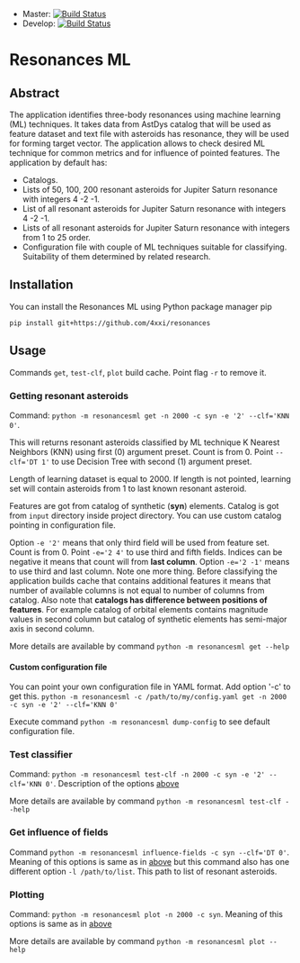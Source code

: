 * Master: [![Build Status](https://travis-ci.org/4xxi/resonances-ml.svg?branch=master)](https://travis-ci.org/4xxi/resonances)
* Develop: [![Build Status](https://travis-ci.org/4xxi/resonances-ml.svg?branch=develop)](https://travis-ci.org/4xxi/resonances)

# Resonances ML

## Abstract

The application identifies three-body resonances using machine learning (ML)
techniques. It takes data from AstDys catalog that will be used as feature
dataset and text file with asteroids has resonance, they will be used for
forming target vector. The application allows to check desired ML technique for
common metrics and for influence of pointed features.
The application by default has:

* Catalogs.
* Lists of 50, 100, 200 resonant asteroids for Jupiter Saturn resonance with integers 4 -2 -1.
* List of all resonant asteroids for Jupiter Saturn resonance with integers 4 -2 -1.
* Lists of all resonant asteroids for Jupiter Saturn resonance with integers from 1 to 25 order.
* Configuration file with couple of ML techniques suitable for classifying.
  Suitability of them determined by related research.

## Installation

You can install the Resonances ML using Python package manager pip

`pip install git+https://github.com/4xxi/resonances`

## Usage

Commands `get`, `test-clf`, `plot` build cache. Point flag `-r` to remove it.

### Getting resonant asteroids

Command: `python -m resonancesml get -n 2000 -c syn -e '2' --clf='KNN 0'`.

This will returns resonant asteroids classified by ML technique K Nearest
Neighbors (KNN) using first (0) argument preset. Count is from 0. Point
`--clf='DT 1'` to use Decision Tree with second (1) argument preset.

Length of learning dataset is equal to 2000. If length is not pointed, learning
set will contain asteroids from 1 to last known resonant asteroid.

Features are got from catalog of synthetic (**syn**) elements. Catalog is got from
`input` directory inside project directory. You can use custom catalog pointing in configuration file.

Option `-e '2'` means that only third field will be used from feature set.
Count is from 0. Point `-e='2 4'` to use third and fifth fields. Indices can be
negative it means that count will from **last column**. Option `-e='2 -1'` means to
use third and last column. Note one more thing. Before classifying the
application builds cache that contains additional features it means that number
of available columns is not equal to number of columns from catalog. Also note
that **catalogs has difference between positions of features**. For example catalog
of orbital elements contains magnitude values in second column but catalog of
synthetic elements has semi-major axis in second column.

More details are available by command `python -m resonancesml get --help`

#### Custom configuration file

You can point your own configuration file in YAML format. Add option '-c' to get this.
`python -m resonancesml -c /path/to/my/config.yaml get -n 2000 -c syn -e '2' --clf='KNN 0'`

Execute command `python -m resonancesml dump-config` to see default configuration file.

### Test classifier

Command: `python -m resonancesml test-clf -n 2000 -c syn -e '2' --clf='KNN 0'`.
Description of the options [above](#getting-resonant-asteroids)

More details are available by command `python -m resonancesml test-clf --help`

### Get influence of fields

Command `python -m resonancesml influence-fields -c syn --clf='DT 0'`. Meaning
of this options is same as in [above](#getting-resonant-asteroids) but this command
also has one different option `-l /path/to/list`. This path to list of resonant asteroids.

### Plotting

Command: `python -m resonancesml plot -n 2000 -c syn`. Meaning
of this options is same as in [above](#getting-resonant-asteroids)

More details are available by command `python -m resonancesml plot --help`
